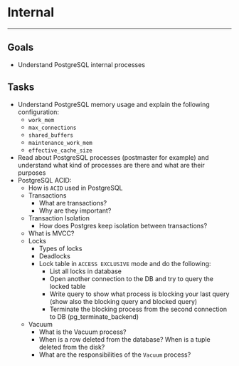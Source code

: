 # Internal
---
## Goals
- Understand PostgreSQL internal processes

## Tasks
* Understand PostgreSQL memory usage and explain the following configuration:
  * `work_mem`
  * `max_connections`
  * `shared_buffers`
  * `maintenance_work_mem`
  * `effective_cache_size`
* Read about PostgreSQL processes (postmaster for example) and understand what kind of processes are there and what are their purposes
* PostgreSQL ACID:
  * How is `ACID` used in PostgreSQL 
  * Transactions
    * What are transactions?
    * Why are they important?
  * Transaction Isolation
    * How does Postgres keep isolation between transactions?
  * What is MVCC?
  * Locks
    - Types of locks
    - Deadlocks
    - Lock table in `ACCESS EXCLUSIVE` mode and do the following:
      - List all locks in database
      - Open another connection to the DB and try to query the locked table
      - Write query to show what process is blocking your last query (show also the blocking query and blocked query)
      - Terminate the blocking process from the second connection to DB (pg_terminate_backend)
  * Vacuum
    * What is the Vacuum process?
    * When is a row deleted from the database? When is a tuple deleted from the disk?
    * What are the responsibilities of the `Vacuum` process? 

